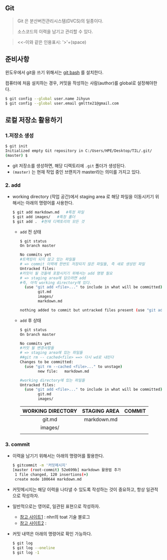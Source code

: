 ## Git

> Git 은 분산버전관리시스템(DVCS)의 일종이다.
>
> 소스코드의 이력을 남기고 관리할 수 있다.

> <<-이와 같은 인용표시:  '>'+(space)

## 준비사항

윈도우에서 git을 쓰기 위해서는 [git bash](https://gitforwindows.org/) 를 설치한다.

컴퓨터에 처음 설치하는 경우, 커밋을 작성하는 사람(author)를 global로 설정해야한다.

``` bash
$ git config --global user.name Jihyun
$ git config --global user.email gmltte21@gmail.com
```

## 로컬 저장소 활용하기

### 1.저장소 생성

``` bash
$ git init
Initialized empty Git repository in C:/Users/HPE/Desktop/TIL/.git/
(master) $
```

- git 저장소를 생성하면, 해당 디렉토리에 `.git` 폴더가 생성된다.
- `(master)` 는 현재 작업 중인 브랜치가 master라는 의미를 가지고 있다.

### 2. add

- working directory (작업 공간)에서 staging area 로 해당 파일을 이동시키기 위해서는 아래의 명령어를 사용한다.

  ```  bash
  $ git add markdown.md   #특정 파일
  $ git add images/   #특정 폴더
  $ git add .  #현재 디렉토리의 모든 것
  ```

  - `add` 전 상태

    ``` bash
    $ git status
    On branch master
    
    No commits yet
    #트랙킹이 되지 않고 있는 파일들
    # => commit 이력에 한번도 저장되지 않은 파일들, 즉 새로 생성된 파일
    Untracked files:
    #커밋이 될 것들에 포함시키기 위해서는 add 명령 필요
    # => staging area에 담으려면 add
    #즉, 아직 working directory에 있다.
      (use "git add <file>..." to include in what will be committed)
            git.md
            images/
            markdown.md
    
    nothing added to commit but untracked files present (use "git add" to track)
    
    
    ```

  - `add` 후 상태

    ``` bash
    $ git status
    On branch master
    
    No commits yet
    #커밋 될 변경사항들
    # => staging area에 있는 파일들
    ##git rm -- cached<file> ==> 다시 wd로 내린다
    Changes to be committed:
      (use "git rm --cached <file>..." to unstage)
            new file:   markdown.md
    
    #working directory에 있는 파일들
    Untracked files:
      (use "git add <file>..." to include in what will be committed)
            git.md
            images/
    ```

    | WORKING DIRECTORY | STAGING AREA | COMMIT |
    | :---------------: | :----------: | :----: |
    |      git.md       | markdown.md  |        |
    |      images/      |              |        |
    |                   |              |        |

    

### 3. commit

- 이력을 남기기 위해서는 아래의 명령어를 활용한다.

  ``` bash
  $ gitcommit -m '커밋메시지'
  [master (root-commit) 52e699b] markdown 활용법 추가
   1 file changed, 120 insertions(+)
   create mode 100644 markdown.md
  ```

- 커밋메시지는 해당 이력을 나타낼 수 있도록 작성하는 것이 중요하고, 항상 일관적으로 작성하자.

- 일반적으로는 영어로, 일관된 표현으로 작성하자.

  - [참고 사이트1](https://meetup.toast.com/posts/106) : nhn의 toat 기술 블로그
  - [참고 사이트2](https://blog.ull.im/engineering/2019/03/10/logs-on-git.html) :

- 커밋 내역은 아래의 명령어로 확인 가능하다.

  ``` bash
  $ git log
  $ git log --oneline
  $ git log -1
  ```

  